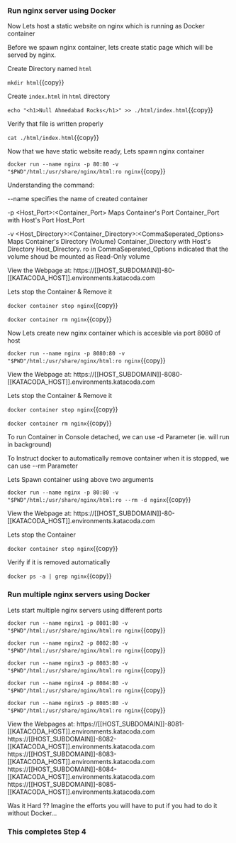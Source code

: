 ### Run nginx server using Docker

Now Lets host a static website on nginx which is running as Docker container

Before we spawn nginx container, lets create static page which will be served by nginx.

Create Directory named `html`

`mkdir html`{{copy}}

Create `index.html` in `html` directory

`echo "<h1>Null Ahmedabad Rocks</h1>" >> ./html/index.html`{{copy}}

Verify that file is written properly

`cat ./html/index.html`{{copy}}

Now that we have static website ready, Lets spawn nginx container

`docker run --name nginx -p 80:80 -v "$PWD"/html:/usr/share/nginx/html:ro nginx`{{copy}}

Understanding the command:

--name specifies the name of created container

-p <Host_Port>:<Container_Port> Maps Container's Port Container_Port with Host's Port Host_Port

-v <Host_Directory>:<Container_Directory>:<CommaSeperated_Options> Maps Container's Directory (Volume) Container_Directory with Host's Directory Host_Directory. ro in CommaSeperated_Options indicated that the volume shoud be mounted as Read-Only volume


View the Webpage at: 
https://[[HOST_SUBDOMAIN]]-80-[[KATACODA_HOST]].environments.katacoda.com

Lets stop the Container & Remove it

`docker container stop nginx`{{copy}}

`docker container rm nginx`{{copy}}

Now Lets create new nginx container which is accesible via port 8080 of host

`docker run --name nginx -p 8080:80 -v "$PWD"/html:/usr/share/nginx/html:ro nginx`{{copy}}

View the Webpage at: 
https://[[HOST_SUBDOMAIN]]-8080-[[KATACODA_HOST]].environments.katacoda.com

Lets stop the Container & Remove it

`docker container stop nginx`{{copy}}

`docker container rm nginx`{{copy}}

To run Container in Console detached, we can use -d Parameter (ie. will run in background)

To Instruct docker to automatically remove container when it is stopped, we can use --rm Parameter

Lets Spawn container using above two arguments

`docker run --name nginx -p 80:80 -v "$PWD"/html:/usr/share/nginx/html:ro --rm -d nginx`{{copy}}

View the Webpage at: 
https://[[HOST_SUBDOMAIN]]-80-[[KATACODA_HOST]].environments.katacoda.com

Lets stop the Container

`docker container stop nginx`{{copy}}

Verify if it is removed automatically

`docker ps -a | grep nginx`{{copy}}

### Run multiple nginx servers using Docker

Lets start multiple nginx servers using different ports

`docker run --name nginx1 -p 8081:80 -v "$PWD"/html:/usr/share/nginx/html:ro nginx`{{copy}}

`docker run --name nginx2 -p 8082:80 -v "$PWD"/html:/usr/share/nginx/html:ro nginx`{{copy}}

`docker run --name nginx3 -p 8083:80 -v "$PWD"/html:/usr/share/nginx/html:ro nginx`{{copy}}

`docker run --name nginx4 -p 8084:80 -v "$PWD"/html:/usr/share/nginx/html:ro nginx`{{copy}}

`docker run --name nginx5 -p 8085:80 -v "$PWD"/html:/usr/share/nginx/html:ro nginx`{{copy}}

View the Webpages at: 
https://[[HOST_SUBDOMAIN]]-8081-[[KATACODA_HOST]].environments.katacoda.com
https://[[HOST_SUBDOMAIN]]-8082-[[KATACODA_HOST]].environments.katacoda.com
https://[[HOST_SUBDOMAIN]]-8083-[[KATACODA_HOST]].environments.katacoda.com
https://[[HOST_SUBDOMAIN]]-8084-[[KATACODA_HOST]].environments.katacoda.com
https://[[HOST_SUBDOMAIN]]-8085-[[KATACODA_HOST]].environments.katacoda.com

Was it Hard ?? Imagine the efforts you will have to put if you had to do it without Docker...

### This completes Step 4


